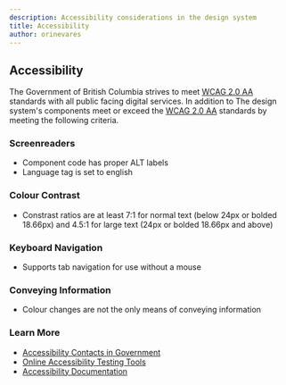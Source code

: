 ```yaml
---
description: Accessibility considerations in the design system
title: Accessibility
author: orinevares
---
```


## Accessibility

The Government of British Columbia strives to meet [WCAG 2.0 AA](https://www.w3.org/TR/WCAG20/) standards with all public facing digital services. In addition to The design system's components meet or exceed the [WCAG 2.0 AA](https://www.w3.org/TR/WCAG20/) standards by meeting the following criteria.

### Screenreaders

* Component code has proper ALT labels
* Language tag is set to english

### Colour Contrast
* Constrast ratios are at least 7:1 for normal text (below 24px or bolded 18.66px) and 4.5:1 for large text (24px or bolded 18.66px and above)

### Keyboard Navigation
* Supports tab navigation for use without a mouse

### Conveying Information
* Colour changes are not the only means of conveying information

### Learn More
* [Accessibility Contacts in Government]()
* [Online Accessibility Testing Tools]()
* [Accessibility Documentation]()
